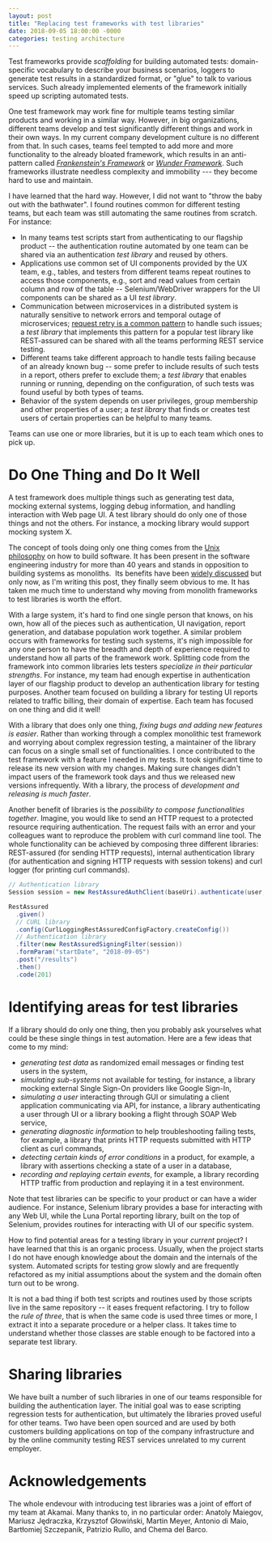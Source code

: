 ```yaml
---
layout: post
title: "Replacing test frameworks with test libraries"
date: 2018-09-05 18:00:00 -0000
categories: testing architecture
---
```



Test frameworks provide *scaffolding* for building automated tests: domain-specific vocabulary to describe your business scenarios, loggers to generate test results in a standardized format, or "glue" to talk to various services. Such already implemented elements of the framework initially speed up scripting automated tests.

One test framework may work fine for multiple teams testing similar products and working in a similar way. However, in big organizations, different teams develop and test significantly different things and work in their own ways. In my current company development culture is no different from that. In such cases, teams feel tempted to add more and more functionality to the already bloated framework, which results in an anti-pattern called [*Frankenstein's Framework*](http://thecodist.com/article/frameworks_and_frankenstein) or [*Wunder Framework*](https://www.youtube.com/watch?v=PeioFobaq94). Such frameworks illustrate needless complexity and immobility --- they become hard to use and maintain.

I have learned that the hard way. However, I did not want to "throw the baby out with the bathwater". I found routines common for different testing teams, but each team was still automating the same routines from scratch. For instance:

-   In many teams test scripts start from authenticating to our flagship product -- the authentication routine automated by one team can be shared via an authentication *test library* and reused by others.
-   Applications use common set of UI components provided by the UX team, e.g., tables, and testers from different teams repeat routines to access those components, e.g., sort and read values from certain column and row of the table -- Selenium/WebDriver wrappers for the UI components can be shared as a UI *test library*.
-   Communication between microservices in a distributed system is naturally sensitive to network errors and temporal outage of microservices; [request retry is a common pattern](https://medium.com/@butaji/practical-microservices-retry-circuit-breaker-and-compensation-transaction-3013943db0e1) to handle such issues; a *test library* that implements this pattern for a popular test library like REST-assured can be shared with all the teams performing REST service testing.
-   Different teams take different approach to handle tests failing because of an already known bug -- some prefer to include results of such tests in a report, others prefer to exclude them; a *test library* that enables running or running, depending on the configuration, of such tests was found useful by both types of teams.
-   Behavior of the system depends on user privileges, group membership and other properties of a user; a *test library* that finds or creates test users of certain properties can be helpful to many teams.

Teams can use one or more libraries, but it is up to each team which ones to pick up.

Do One Thing and Do It Well
===========================

A test framework does multiple things such as generating test data, mocking external systems, logging debug information, and handling interaction with Web page UI. A test library should do only one of those things and not the others. For instance, a mocking library would support mocking system X.

The concept of tools doing only one thing comes from the [Unix philosophy](https://en.wikipedia.org/wiki/Unix_philosophy#Do_One_Thing_and_Do_It_Well) on how to build software. It has been present in the software engineering industry for more than 40 years and stands in opposition to building systems as monoliths.  Its benefits have been [widely discussed](https://techcrunch.com/2009/08/21/do-one-thing-and-do-it-well-40-years-of-) but only now, as I'm writing this post, they finally seem obvious to me. It has taken me much time to understand why moving from monolith frameworks to test libraries is worth the effort.

With a large system, it's hard to find one single person that knows, on his own, how all of the pieces such as authentication, UI navigation, report generation, and database population work together. A similar problem occurs with frameworks for testing such systems, it's nigh impossible for any one person to have the breadth and depth of experience required to understand how all parts of the framework work. Splitting code from the framework into common libraries lets testers *specialize in their particular strengths*. For instance, my team had enough expertise in authentication layer of our flagship product to develop an authentication library for testing purposes. Another team focused on building a library for testing UI reports related to traffic billing, their domain of expertise. Each team has focused on one thing and did it well!

With a library that does only one thing, *fixing bugs and adding new features is easier*. Rather than working through a complex monolithic test framework and worrying about complex regression testing, a maintainer of the library can focus on a single small set of functionalities. I once contributed to the test framework with a feature I needed in my tests. It took significant time to release its new version with my changes. Making sure changes didn't impact users of the framework took days and thus we released new versions infrequently. With a library, the process of *development and releasing is much faster*.

Another benefit of libraries is the *possibility to compose functionalities together*. Imagine, you would like to send an HTTP request to a protected resource requiring authentication. The request fails with an error and your colleagues want to reproduce the problem with curl command line tool. The whole functionality can be achieved by composing three different libraries: REST-assured (for sending HTTP requests), internal authentication library (for authentication and signing HTTP requests with session tokens) and curl logger (for printing curl commands).

```java
// Authentication library
Session session = new RestAssuredAuthClient(baseUri).authenticate(user, password);

RestAssured
  .given()
  // CURL library
  .config(CurlLoggingRestAssuredConfigFactory.createConfig())
  // Authentication library
  .filter(new RestAssuredSigningFilter(session))
  .formParam("startDate", "2018-09-05")
  .post("/results")
  .then()
  .code(201)
```

Identifying areas for test libraries
====================================

If a library should do only one thing, then you probably ask yourselves what could be these single things in test automation. Here are a few ideas that come to my mind:

-   *generating test data* as randomized email messages or finding test users in the system,
-   *simulating sub-systems* not available for testing, for instance, a library mocking external Single Sign-On providers like Google Sign-In,
-   *simulating a user* interacting through GUI or simulating a client application communicating via API, for instance, a library authenticating a user through UI or a library booking a flight through SOAP Web service,
-   *generating diagnostic information* to help troubleshooting failing tests, for example, a library that prints HTTP requests submitted with HTTP client as curl commands,
-   *detecting certain kinds of error conditions* in a product, for example, a library with assertions checking a state of a user in a database,
-   *recording and replaying certain events*, for example, a library recording HTTP traffic from production and replaying it in a test environment.

Note that test libraries can be specific to your product or can have a wider audience. For instance, Selenium library provides a base for interacting with any Web UI, while the Luna Portal reporting library, built on the top of Selenium, provides routines for interacting with UI of our specific system.

How to find potential areas for a testing library in your *current* project? I have learned that this is an organic process. Usually, when the project starts I do not have enough knowledge about the domain and the internals of the system. Automated scripts for testing grow slowly and are frequently refactored as my initial assumptions about the system and the domain often turn out to be wrong.

It is not a bad thing if both test scripts and routines used by those scripts live in the same repository -- it eases frequent refactoring. I try to follow the *rule of three*, that is when the same code is used three times or more, I extract it into a separate procedure or a helper class. It takes time to understand whether those classes are stable enough to be factored into a separate test library.

Sharing libraries
=================

We have built a number of such libraries in one of our teams responsible for building the authentication layer. The initial goal was to ease scripting regression tests for authentication, but ultimately the libraries proved useful for other teams. Two have been open sourced and are used by both customers building applications on top of the company infrastructure and by the online community testing REST services unrelated to my current employer.

Acknowledgements
================

The whole endevour with introducing test libraries was a joint of effort of my team at Akamai. Many thanks to, in no particular order: Anatoly Maiegov, Mariusz Jędraczka, Krzysztof Głowiński, Martin Meyer, Antonio di Maio, Bartłomiej Szczepanik, Patrizio Rullo, and Chema del Barco.
